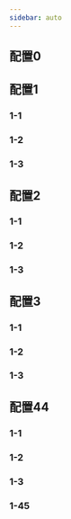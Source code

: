 ```yaml
---
sidebar: auto
---
```

## 配置0
## 配置1
### 1-1
### 1-2
### 1-3
## 配置2
### 1-1
### 1-2
### 1-3
## 配置3
### 1-1
### 1-2
### 1-3
## 配置44
### 1-1
### 1-2
### 1-3
### 1-45
